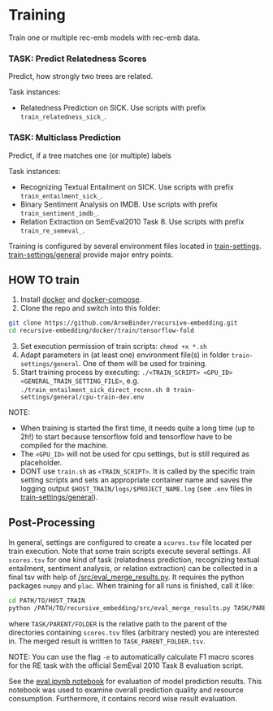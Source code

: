 # Training

Train one or multiple rec-emb models with rec-emb data.

### TASK: Predict Relatedness Scores

Predict, how strongly two trees are related.

Task instances:
 * Relatedness Prediction on SICK. Use scripts with prefix `train_relatedness_sick_`.

### TASK: Multiclass Prediction

Predict, if a tree matches one (or multiple) labels

Task instances:
 * Recognizing Textual Entailment on SICK. Use scripts with prefix `train_entailment_sick_`.
 * Binary Sentiment Analysis on IMDB. Use scripts with prefix `train_sentiment_imdb_`.
 * Relation Extraction on SemEval2010 Task 8. Use scripts with prefix `train_re_semeval_`.

Training is configured by several environment files located in
[train-settings](train-settings). [train-settings/general](train-settings/general)
provide major entry points.

## HOW TO train

1. Install [docker](https://docs.docker.com/) and [docker-compose](https://docs.docker.com/compose/).
2. Clone the repo and switch into this folder:
```bash
git clone https://github.com/ArneBinder/recursive-embedding.git
cd recursive-embedding/docker/train/tensorflow-fold
```
3. Set execution permission of train scripts: `chmod +x *.sh`
4. Adapt parameters in (at least one) environment file(s) in folder `train-settings/general`.
One of them will be used for training.
5. Start training process by executing: `./<TRAIN_SCRIPT> <GPU_ID> <GENERAL_TRAIN_SETTING_FILE>`,
e.g. `./train_entailment_sick_direct_recnn.sh 0 train-settings/general/cpu-train-dev.env`

NOTE:
 * When training is started the first time, it needs quite a long time (up to 2h!) to start
 because tensorflow fold and tensorflow have to be compiled for the machine.
 * The `<GPU_ID>` will not be used for cpu settings, but is still required as placeholder.
 * DONT use `train.sh` as `<TRAIN_SCRIPT>`. It is called by the specific train setting
 scripts and sets an appropriate container name and saves the logging output
 `$HOST_TRAIN/logs/$PROJECT_NAME.log` (see `.env` files in [train-settings/general](train-settings/general)).

## Post-Processing

In general, settings are configured to create a `scores.tsv` file located per train execution.
Note that some train scripts execute several settings. All `scores.tsv` for one kind of
task (relatedness prediction, recognizing textual entailment, sentiment analysis, or relation
extraction) can be collected in a final tsv with help of
[/src/eval_merge_results.py](/src/eval_merge_results.py). It requires the python packages
`numpy` and `plac`. When training for all runs is finished, call it like:

```bash
cd PATH/TO/HOST_TRAIN
python /PATH/TO/recursive_embedding/src/eval_merge_results.py TASK/PARENT/FOLDER
```
where `TASK/PARENT/FOLDER` is the relative path to the parent of the directories
containing `scores.tsv` files (arbitrary nested) you are interested in. The merged
result is written to `TASK_PARENT_FOLDER.tsv`.

NOTE: You can use the flag `-e` to automatically calculate F1 macro scores for
the RE task with the official SemEval 2010 Task 8 evaluation script.

See the [eval.ipynb notebook](../../../DT/experiments/eval.ipynb) for
evaluation of model prediction results. This notebook was used to examine
overall prediction quality and resource consumption. Furthermore, it
contains record wise result evaluation.


